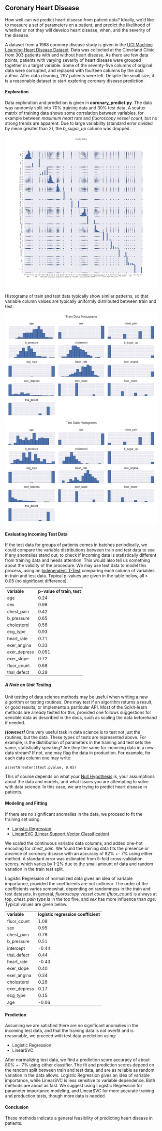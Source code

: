 ## Coronary Heart Disease
How well can we predict heart disease from patient data?  Ideally, we'd like to measure a set of parameters on a patient, and predict the likelihood of whether or not they will develop heart disease, when, and the severity of the disease.  

A dataset from a 1988 coronory disease study is given in the [UCI Machine Learning Heart Disease Dataset](http://archive.ics.uci.edu/ml/datasets/Heart+Disease).  Data was collected at the Cleveland Clinic from 303 patients with and without heart disease.  As there are few data points, patients with varying severity of heart disease were grouped together in a target variable.  Some of the seventy-five columns of original data were corrupted, and replaced with fourteen columns by the data author.  After data cleaning, 297 patients were left.  Despite the small size, it is a reasonable dataset to start exploring coronary disease prediction.  

#### Exploration
Data exploration and prediction is given in __coronary_predict.py__.  The data was randomly split into 70% training data and 30% test data.  A scatter matrix of training data shows some correlation between variables, for example between *maximum heart rate* and *fluoroscopy vessel count*, but no strong trends are apparent.  Due to large variability (standard error divided by mean greater than 2), the *b_sugar_up* column was dropped.  

<img src="https://github.com/bfetler/coronary_disease/blob/master/coronary_disease_plots/scatter_matrix.png" alt="scatter matrix" />

Histograms of train and test data typically show similar patterns, so that variable column values are typically uniformly distributed between train and test.  

<img src="https://github.com/bfetler/coronary_disease/blob/master/coronary_disease_plots/hist_coronary_train.png" alt="coronary training data histograms" />

<img src="https://github.com/bfetler/coronary_disease/blob/master/coronary_disease_plots/hist_coronary_test.png" alt="coronary test data histograms" />

#### Evaluating Incoming Test Data
If the test data for groups of patients comes in batches periodically, we could compare the variable distributions between train and test data to see if any anomalies stand out, to check if incoming data is statistically different from training data and needs attention.  This would also tell us something about the validity of the procedure.  We may use test data to model this process, using an [Independent T-Test](http://docs.scipy.org/doc/scipy-0.17.0/reference/generated/scipy.stats.ttest_ind.html) comparing each column of variables in train and test data.  Typical p-values are given in the table below, all > 0.05 (no significant difference).  

<table>
<tr>
<td><strong>variable</strong></td>
<td><strong>p-value of train, test</strong></td>
</tr>
<tr>
<td>age</td>
<td>0.24</td>
</tr>
<tr>
<td>sex</td>
<td>0.98</td>
</tr>
<tr>
<td>chest_pain</td>
<td>0.42</td>
</tr>
<tr>
<td>b_pressure</td>
<td>0.65</td>
</tr>
<tr>
<td>cholesterol</td>
<td>0.56</td>
</tr>
<tr>
<td>ecg_type</td>
<td>0.93</td>
</tr>
<tr>
<td>heart_rate</td>
<td>0.71</td>
</tr>
<tr>
<td>exer_angina</td>
<td>0.33</td>
</tr>
<tr>
<td>exer_depress</td>
<td>0.051</td>
</tr>
<tr>
<td>exer_slope</td>
<td>0.72</td>
</tr>
<tr>
<td>fluor_count</td>
<td>0.68</td>
</tr>
<tr>
<td>thal_defect</td>
<td>0.29</td>
</tr>
</table>

##### A Note on Unit Testing
Unit testing of data science methods may be useful when writing a new algorithm or testing routines.  One may test if an algorithm returns a result, or good results, or implements a particular API.  Most of the Scikit-learn methods are already tested for this, provided one follows suggestions for sensible data as described in the docs, such as scaling the data beforehand if needed.  

__*However!*__ One very useful task in data science is to test not just the routines, but the data.  These types of tests are represented above.  For example, is the distribution of parameters in the training and test sets the same, statistically speaking?  Are they the same for incoming data in a new data stream?  If not, one may flag the data in production.  For example, for each data column one may write:

    assertGreater(ttest.pvalue, 0.05)

This of course depends on what your [Null Hypothesis](https://en.wikipedia.org/wiki/Null_hypothesis) is, your assumptions about the data and models, and what issues you are attempting to solve with data science.  In this case, we are trying to predict heart disease in patients.   

#### Modeling and Fitting
If there are no significant anomalies in the data, we proceed to fit the training set using:
+ [Logistic Regression](http://scikit-learn.org/stable/modules/generated/sklearn.linear_model.LogisticRegression.html)
+ [LinearSVC (Linear Support Vector Classification)](http://scikit-learn.org/stable/modules/generated/sklearn.svm.LinearSVC.html)

We scaled the continuous variable data columns, and added one-hot encoding for *chest_pain*.  We found the training data fits the presence or absence of coronary disease with an accuracy of 82% +- 7% using either method.  A standard error was estimated from 5-fold cross-validation scores, which varies by 1-2% due to the small amount of data and random variation in the train test split.

Logistic Regression of normalized data gives an idea of variable importance, provided the coefficients are not collinear.  The order of the coefficients varies somewhat, depending on randomness in the train and test datasets.  In general, *fluoroscopy vessel count (fluor_count)* is always at top, *chest_pain type* is in the top five, and *sex* has more influence than *age*.  Typical values are given below.

<table>
<tr>
<td><strong>variable</strong></td>
<td><strong>logistic regression coefficient</strong></td>
</tr>
<tr>
<td>fluor_count</td>
<td>1.08</td>
</tr>
<tr>
<td>sex</td>
<td>0.95</td>
</tr>
<tr>
<td>chest_pain</td>
<td>0.78</td>
</tr>
<tr>
<td>b_pressure</td>
<td>0.51</td>
</tr>
<tr>
<td>intercept</td>
<td>-0.44</td>
</tr>
<tr>
<td>thal_defect</td>
<td>0.44</td>
</tr>
<tr>
<td>heart_rate</td>
<td>-0.43</td>
</tr>
<tr>
<td>exer_slope</td>
<td>0.40</td>
</tr>
<tr>
<td>exer_angina</td>
<td>0.34</td>
</tr>
<tr>
<td>cholesterol</td>
<td>0.26</td>
</tr>
<tr>
<td>exer_depress</td>
<td>0.17</td>
</tr>
<tr>
<td>ecg_type</td>
<td>0.15</td>
</tr>
<tr>
<td>age</td>
<td>-0.06</td>
</tr>
</table>

#### Prediction
Assuming we are satisfied there are no significant anomalies in the incoming test data, and that the training data is not overfit and is reasonable, we proceed with test data prediction using:
+ Logistic Regression
+ LinearSVC

After normalizing test data, we find a prediction score accuracy of about 80% +- 7% using either classifier.   The fit and prediction scores depend on the random split between train and test data, and are as reliable as random variation in the data allows.  Logistic Regression gives an idea of variable importance, while LinearSVC is less sensitive to variable dependence.  Both methods are about as fast.  We suggest using Logistic Regression for parameter importance modeling, and LinearSVC for more accurate training and production tests, though more data is needed.  

#### Conclusion
These methods indicate a general feasibility of predicting heart disease in patients.  
